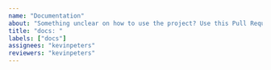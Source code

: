 ```yaml
---
name: "Documentation"
about: "Something unclear on how to use the project? Use this Pull Request template to add documentation."
title: "docs: "
labels: ["docs"]
assignees: "kevinpeters"
reviewers: "kevinpeters"
---
```

